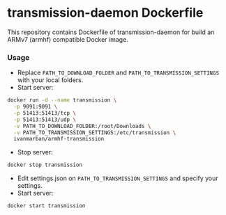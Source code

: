 # transmission-daemon Dockerfile

This repository contains Dockerfile of transmission-daemon for build an ARMv7 (armhf) compatible Docker image.

### Usage

- Replace `PATH_TO_DOWNLOAD_FOLDER` and `PATH_TO_TRANSMISSION_SETTINGS` with your local folders.
- Start server:
```bash
docker run -d --name transmission \
  -p 9091:9091 \
  -p 51413:51413/tcp \
  -p 51413:51413/udp \
  -v PATH_TO_DOWNLOAD_FOLDER:/root/Downloads \
  -v PATH_TO_TRANSMISSION_SETTINGS:/etc/transmission \
  ivanmarban/armhf-transmission
```
- Stop server:
```bash
docker stop transmission
```
- Edit settings.json on `PATH_TO_TRANSMISSION_SETTINGS` and specify your settings.
- Start server:
```bash
docker start transmission
```
